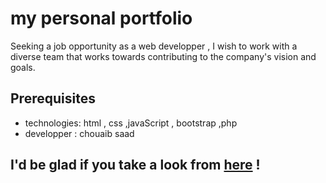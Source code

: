# my personal portfolio

Seeking a job opportunity as a web developper , I wish to work with a diverse team that works towards contributing to the company's vision and goals.


## Prerequisites
* technologies: html , css  ,javaScript , bootstrap ,php
* developper : chouaib saad

 

## I'd be glad if you take a look from <a href="https://chouaib-saad.github.io/portfolio/" target="_blank">here</a> !
